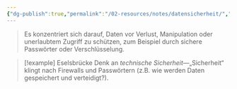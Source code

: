 ```yaml
---
{"dg-publish":true,"permalink":"/02-resources/notes/datensicherheit/","tags":["ausbildung/gfn/ap1/vorbereitung","sicherheit/it-sicherheit"],"noteIcon":"","updated":"2025-09-27T01:32:45.071+02:00"}
---
```


>Es konzentriert sich darauf, Daten vor Verlust, Manipulation oder unerlaubtem Zugriff zu schützen, zum Beispiel durch sichere Passwörter oder Verschlüsselung.

>[!example] Eselsbrücke
>Denk an _technische Sicherheit_—„Sicherheit“ klingt nach Firewalls und Passwörtern (z.B. wie werden Daten gespeichert und verteidigt?).